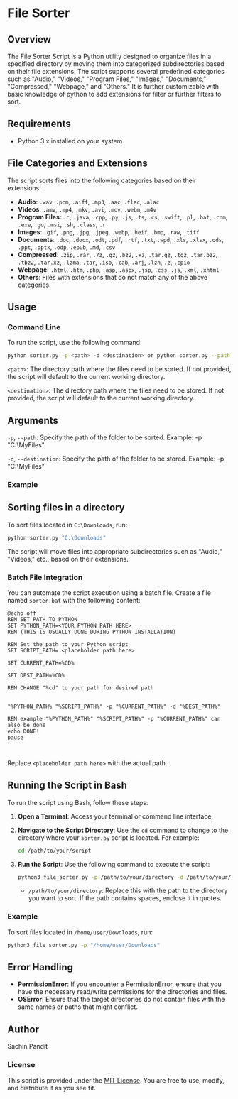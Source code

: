 # File Sorter 

## Overview

The File Sorter Script is a Python utility designed to organize files in a specified directory by moving them into categorized subdirectories based on their file extensions. The script supports several predefined categories such as "Audio," "Videos," "Program Files," "Images," "Documents," "Compressed," "Webpage," and "Others." It is further customizable with basic knowledge of python to add extensions for filter or further filters to sort.


## Requirements

- Python 3.x installed on your system.

## File Categories and Extensions

The script sorts files into the following categories based on their extensions:

- **Audio**: `.wav`, `.pcm`, `.aiff`, `.mp3`, `.aac`, `.flac`, `.alac`
- **Videos**: `.amv`, `.mp4`, `.mkv`, `.avi`, `.mov`, `.webm`, `.m4v`
- **Program Files**: `.c`, `.java`, `.cpp`, `.py`, `.js`, `.ts`, `.cs`, `.swift`, `.pl`, `.bat`, `.com`, `.exe`, `.go`, `.msi`, `.sh`, `.class`, `.r`
- **Images**: `.gif`, `.png`, `.jpg`, `.jpeg`, `.webp`, `.heif`, `.bmp`, `.raw`, `.tiff`
- **Documents**: `.doc`, `.docx`, `.odt`, `.pdf`, `.rtf`, `.txt`, `.wpd`, `.xls`, `.xlsx`, `.ods`, `.ppt`, `.pptx`, `.odp`, `.epub`, `.md`, `.csv`
- **Compressed**: `.zip`, `.rar`, `.7z`, `.gz`, `.bz2`, `.xz`, `.tar.gz`, `.tgz`, `.tar.bz2`, `.tbz2`, `.tar.xz`, `.lzma`, `.tar`, `.iso`, `.cab`, `.arj`, `.lzh`, `.z`, `.cpio`
- **Webpage**: `.html`, `.htm`, `.php`, `.asp`, `.aspx`, `.jsp`, `.css`, `.js`, `.xml`, `.xhtml`
- **Others**: Files with extensions that do not match any of the above categories.

## Usage

### Command Line

To run the script, use the following command:

```bash
python sorter.py -p <path> -d <destination> or python sorter.py --path <path> --destination <destination>
```
`<path>`: The directory path where the files need to be sorted. If not provided, the script will default to the current working directory.

`<destination>`: The directory path where the files need to be stored. If not provided, the script will default to the current working directory.
## Arguments
`-p`, `--path`: Specify the path of the folder to be sorted. Example: -p "C:\MyFiles"

`-d`, `--destination`: Specify the path of the folder to be stored. Example: -p "C:\MyFiles"

### Example
## Sorting files in a directory
To sort files located in `C:\Downloads`, run:
```bash
python sorter.py "C:\Downloads"
```
The script will move files into appropriate subdirectories such as "Audio," "Videos," etc., based on their extensions.

### Batch File Integration
You can automate the script execution using a batch file. Create a file named `sorter.bat` with the following content:
```batch
@echo off
REM SET PATH TO PYTHON
SET PYTHON_PATH=<YOUR PYTHON PATH HERE>
REM (THIS IS USUALLY DONE DURING PYTHON INSTALLATION)

REM Set the path to your Python script
SET SCRIPT_PATH= <placeholder path here>

SET CURRENT_PATH=%CD%

SET DEST_PATH=%CD%

REM CHANGE "%cd" to your path for desired path


"%PYTHON_PATH% "%SCRIPT_PATH%" -p "%CURRENT_PATH%" -d "%DEST_PATH%"

REM example "%PYTHON_PATH%" "%SCRIPT_PATH%" -p "%CURRENT_PATH%" can also be done
echo DONE!
pause



```

Replace `<placeholder path here>` with the actual path.

## Running the Script in Bash

To run the script using Bash, follow these steps:

1. **Open a Terminal**: Access your terminal or command line interface.

2. **Navigate to the Script Directory**: Use the `cd` command to change to the directory where your `sorter.py` script is located. For example:

    ```bash
    cd /path/to/your/script
    ```

3. **Run the Script**: Use the following command to execute the script:

    ```bash
    python3 file_sorter.py -p /path/to/your/directory -d /path/to/your/directory
    ```

    - `/path/to/your/directory`: Replace this with the path to the directory you want to sort. If the path contains spaces, enclose it in quotes.

### Example

To sort files located in `/home/user/Downloads`, run:

```bash
python3 file_sorter.py -p "/home/user/Downloads"
```

## Error Handling
- **PermissionError**: If you encounter a PermissionError, ensure that you have the necessary read/write permissions for the directories and files.
- **OSError**: Ensure that the target directories do not contain files with the same names or paths that might conflict.

## Author
Sachin Pandit

### License
This script is provided under the [MIT License](https://github.com/sachinpandit140/FILE_SORTER/blob/main/LICENSE). You are free to use, modify, and distribute it as you see fit.






